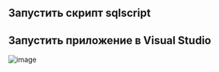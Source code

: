 ## Запустить скрипт sqlscript
## Запустить приложение в Visual Studio
![image](https://github.com/alirdf/PP_program_2024_03_17/assets/114728265/dbbd6d82-7baf-42a0-8e22-aa1727521a2e)

